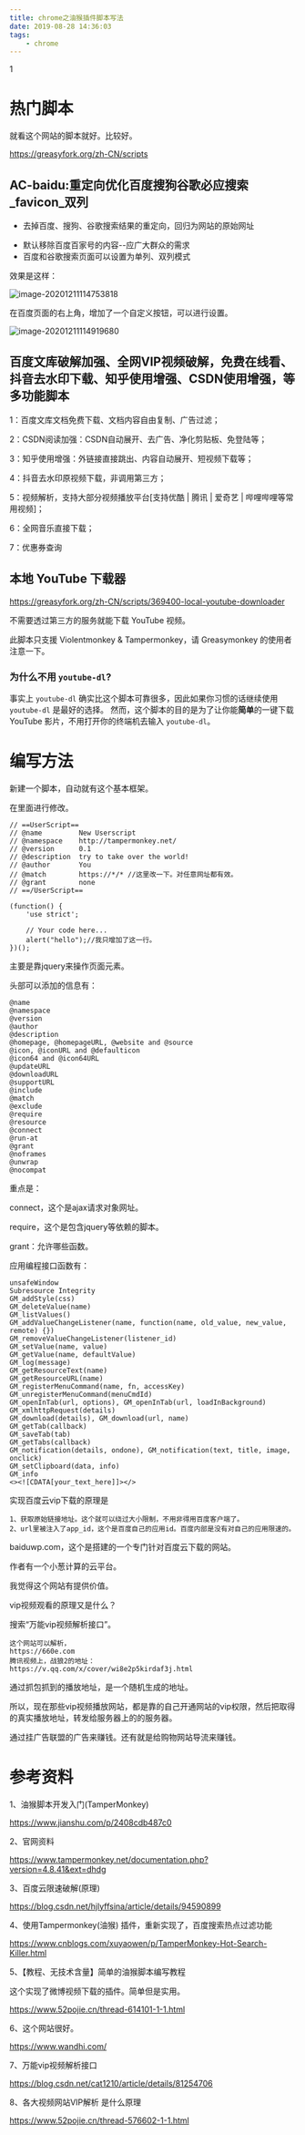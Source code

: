 ```yaml
---
title: chrome之油猴插件脚本写法
date: 2019-08-28 14:36:03
tags:
	- chrome
---
```


1

# 热门脚本

就看这个网站的脚本就好。比较好。

https://greasyfork.org/zh-CN/scripts

## AC-baidu:重定向优化百度搜狗谷歌必应搜索_favicon_双列

* 去掉百度、搜狗、谷歌搜索结果的重定向，回归为网站的原始网址

- 默认移除百度百家号的内容--应广大群众的需求
- 百度和谷歌搜索页面可以设置为单列、双列模式

效果是这样：

![image-20201211114753818](../images/playopenwrt_pic/image-20201211114753818.png)

在百度页面的右上角，增加了一个自定义按钮，可以进行设置。

![image-20201211114919680](../images/playopenwrt_pic/image-20201211114919680.png)

## 百度文库破解加强、全网VIP视频破解，免费在线看、抖音去水印下载、知乎使用增强、CSDN使用增强，等多功能脚本

1：百度文库文档免费下载、文档内容自由复制、广告过滤；

2：CSDN阅读加强：CSDN自动展开、去广告、净化剪贴板、免登陆等；

3：知乎使用增强：外链接直接跳出、内容自动展开、短视频下载等；

4：抖音去水印原视频下载，非调用第三方；

5：视频解析，支持大部分视频播放平台[支持优酷 | 腾讯 | 爱奇艺 | 哔哩哔哩等常用视频]；

6：全网音乐直接下载；

7：优惠券查询

## 本地 YouTube 下载器

https://greasyfork.org/zh-CN/scripts/369400-local-youtube-downloader

不需要透过第三方的服务就能下载 YouTube 视频。

此脚本只支援 Violentmonkey & Tampermonkey，请 Greasymonkey 的使用者注意一下。 

### 为什么不用 `youtube-dl`?

事实上 `youtube-dl` 确实比这个脚本可靠很多，因此如果你习惯的话继续使用 `youtube-dl` 是最好的选择。 然而，这个脚本的目的是为了让你能**简单**的一键下载 YouTube 影片，不用打开你的终端机去输入 `youtube-dl`。



# 编写方法

新建一个脚本，自动就有这个基本框架。

在里面进行修改。

```
// ==UserScript==
// @name         New Userscript
// @namespace    http://tampermonkey.net/
// @version      0.1
// @description  try to take over the world!
// @author       You
// @match        https://*/* //这里改一下。对任意网址都有效。
// @grant        none
// ==/UserScript==

(function() {
    'use strict';

    // Your code here...
    alert("hello");//我只增加了这一行。
})();
```

主要是靠jquery来操作页面元素。

头部可以添加的信息有：

```
@name
@namespace
@version
@author
@description
@homepage, @homepageURL, @website and @source
@icon, @iconURL and @defaulticon
@icon64 and @icon64URL
@updateURL
@downloadURL
@supportURL
@include
@match
@exclude
@require
@resource
@connect
@run-at
@grant
@noframes
@unwrap
@nocompat
```

重点是：

connect，这个是ajax请求对象网址。

require，这个是包含jquery等依赖的脚本。

grant：允许哪些函数。



应用编程接口函数有：

```
unsafeWindow
Subresource Integrity
GM_addStyle(css)
GM_deleteValue(name)
GM_listValues()
GM_addValueChangeListener(name, function(name, old_value, new_value, remote) {})
GM_removeValueChangeListener(listener_id)
GM_setValue(name, value)
GM_getValue(name, defaultValue)
GM_log(message)
GM_getResourceText(name)
GM_getResourceURL(name)
GM_registerMenuCommand(name, fn, accessKey)
GM_unregisterMenuCommand(menuCmdId)
GM_openInTab(url, options), GM_openInTab(url, loadInBackground)
GM_xmlhttpRequest(details)
GM_download(details), GM_download(url, name)
GM_getTab(callback)
GM_saveTab(tab)
GM_getTabs(callback)
GM_notification(details, ondone), GM_notification(text, title, image, onclick)
GM_setClipboard(data, info)
GM_info
<><![CDATA[your_text_here]]></>
```



实现百度云vip下载的原理是

```
1、获取原始链接地址。这个就可以绕过大小限制，不用非得用百度客户端了。
2、url里被注入了app_id，这个是百度自己的应用id。百度内部是没有对自己的应用限速的。
```

baiduwp.com，这个是搭建的一个专门针对百度云下载的网站。

作者有一个小葱计算的云平台。

我觉得这个网站有提供价值。



vip视频观看的原理又是什么？

搜索“万能vip视频解析接口”。

```
这个网站可以解析，
https://660e.com
腾讯视频上，战狼2的地址：
https://v.qq.com/x/cover/wi8e2p5kirdaf3j.html
```

通过抓包抓到的播放地址，是一个随机生成的地址。

所以，现在那些vip视频播放网站，都是靠的自己开通网站的vip权限，然后把取得的真实播放地址，转发给服务器上的的服务器。

通过挂广告联盟的广告来赚钱。还有就是给购物网站导流来赚钱。



# 参考资料

1、油猴脚本开发入门(TamperMonkey)

https://www.jianshu.com/p/2408cdb487c0

2、官网资料

<https://www.tampermonkey.net/documentation.php?version=4.8.41&ext=dhdg>

3、百度云限速破解(原理)

https://blog.csdn.net/hjlyffsina/article/details/94590899

4、使用Tampermonkey(油猴) 插件，重新实现了，百度搜索热点过滤功能

https://www.cnblogs.com/xuyaowen/p/TamperMonkey-Hot-Search-Killer.html

5、【教程、无技术含量】简单的油猴脚本编写教程

这个实现了微博视频下载的插件。简单但是实用。

https://www.52pojie.cn/thread-614101-1-1.html

6、这个网站很好。

https://www.wandhi.com/

7、万能vip视频解析接口

https://blog.csdn.net/cat1210/article/details/81254706

8、各大视频网站VIP解析 是什么原理

https://www.52pojie.cn/thread-576602-1-1.html